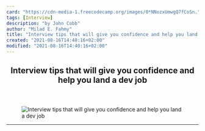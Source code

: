 ```yaml
---
card: "https://cdn-media-1.freecodecamp.org/images/0*NNozxUmwgQ7fCoSn."
tags: [Interview]
description: "by John Cobb"
author: "Milad E. Fahmy"
title: "Interview tips that will give you confidence and help you land a dev job"
created: "2021-08-16T14:40:16+02:00"
modified: "2021-08-16T14:40:16+02:00"
---
```

<div class="site-wrapper">
<main id="site-main" class="site-main outer">
<div class="inner">
<article class="post-full post tag-interview tag-jobs tag-tech tag-web-development tag-life-lessons ">
<header class="post-full-header">
<h1 class="post-full-title">Interview tips that will give you confidence and help you land a dev job</h1>
</header>
<figure class="post-full-image">
<picture>
<source media="(max-width: 700px)" sizes="1px" srcset="data:image/gif;base64,R0lGODlhAQABAIAAAAAAAP///yH5BAEAAAAALAAAAAABAAEAAAIBRAA7 1w">
<source media="(min-width: 701px)" sizes="(max-width: 800px) 400px,
(max-width: 1170px) 700px,
1400px" srcset="https://cdn-media-1.freecodecamp.org/images/0*NNozxUmwgQ7fCoSn. 300w,
https://cdn-media-1.freecodecamp.org/images/0*NNozxUmwgQ7fCoSn. 600w,
https://cdn-media-1.freecodecamp.org/images/0*NNozxUmwgQ7fCoSn. 1000w,
https://cdn-media-1.freecodecamp.org/images/0*NNozxUmwgQ7fCoSn. 2000w">
<img onerror="this.style.display='none'" src="https://cdn-media-1.freecodecamp.org/images/0*NNozxUmwgQ7fCoSn." alt="Interview tips that will give you confidence and help you land a dev job">
</picture>
</figure>
<section class="post-full-content">
<div class="post-content medium-migrated-article">
</div>
<hr>
</section>
</article>
</div>
</main>
</div>
<!-- Google Tag Manager (noscript) -->
<!-- End Google Tag Manager (noscript) -->
